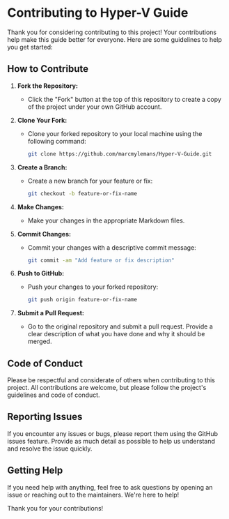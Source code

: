 # Contributing to Hyper-V Guide

Thank you for considering contributing to this project! Your contributions help make this guide better for everyone. Here are some guidelines to help you get started:

## How to Contribute

1. **Fork the Repository:**
   - Click the "Fork" button at the top of this repository to create a copy of the project under your own GitHub account.

2. **Clone Your Fork:**
   - Clone your forked repository to your local machine using the following command:
     ```bash
     git clone https://github.com/marcmylemans/Hyper-V-Guide.git
     ```

3. **Create a Branch:**
   - Create a new branch for your feature or fix:
     ```bash
     git checkout -b feature-or-fix-name
     ```

4. **Make Changes:**
   - Make your changes in the appropriate Markdown files.

5. **Commit Changes:**
   - Commit your changes with a descriptive commit message:
     ```bash
     git commit -am "Add feature or fix description"
     ```

6. **Push to GitHub:**
   - Push your changes to your forked repository:
     ```bash
     git push origin feature-or-fix-name
     ```

7. **Submit a Pull Request:**
   - Go to the original repository and submit a pull request. Provide a clear description of what you have done and why it should be merged.

## Code of Conduct

Please be respectful and considerate of others when contributing to this project. All contributions are welcome, but please follow the project's guidelines and code of conduct.

## Reporting Issues

If you encounter any issues or bugs, please report them using the GitHub issues feature. Provide as much detail as possible to help us understand and resolve the issue quickly.

## Getting Help

If you need help with anything, feel free to ask questions by opening an issue or reaching out to the maintainers. We're here to help!

Thank you for your contributions!
